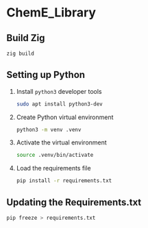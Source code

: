 # ChemE_Library

## Build Zig

```sh
zig build
```

## Setting up Python

1. Install `python3` developer tools

   ```sh
   sudo apt install python3-dev
   ```

1. Create Python virtual environment

   ```sh
   python3 -m venv .venv
   ```

1. Activate the virtual environment

   ```sh
   source .venv/bin/activate
   ```

1. Load the requirements file

   ```sh
   pip install -r requirements.txt
   ```

## Updating the Requirements.txt

```sh
pip freeze > requirements.txt
```
